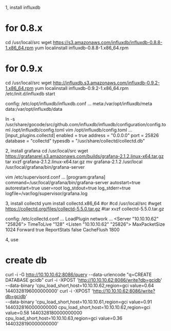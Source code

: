 
1, install influxdb
# for 0.8.x
cd /usr/local/src
wget https://s3.amazonaws.com/influxdb/influxdb-0.8.8-1.x86_64.rpm
yum localinstall influxdb-0.8.8-1.x86_64.rpm

# for 0.9.x
cd /usr/local/src
wget http://influxdb.s3.amazonaws.com/influxdb-0.9.2-1.x86_64.rpm
yum localinstall influxdb-0.9.2-1.x86_64.rpm
/etc/init.d/influxdb start

config: /etc/opt/influxdb/influxdb.conf
...
meta:/var/opt/influxdb/meta
data:/var/opt/influxdb/data

ln -s /usr/share/gocode/src/github.com/influxdb/influxdb/configuration/config.toml /opt/influxdb/config.toml
vim /opt/influxdb/config.toml
...
[input_plugins.collectd]
enabled = true
address = "0.0.0.0" 
port = 25826
database = "collectd"
typesdb = "/usr/share/collectd/collectd.db"


2, install grafana
cd /usr/local/src
wget https://grafanarel.s3.amazonaws.com/builds/grafana-2.1.2.linux-x64.tar.gz
tar xvzf grafana-2.1.2.linux-x64.tar.gz
mv grafana-2.1.2 /usr/local
/usr/local/grafana/bin/grafana-server

vim /etc/supervisord.conf
...
[program:grafana]
command=/usr/local/grafana/bin/grafana-server
autostart=true
autorestart=true
user=root
log_stdout=true
log_stderr=true
logfile=/var/log/supervisor/grafana.log

3, install collectd
yum install collectd.x86_64
#or
#cd /usr/local/src
#wget https://collectd.org/files/collectd-5.5.0.tar.gz
#tar xvzf collectd-5.5.0.tar.gz

config: /etc/collectd.conf
...
LoadPlugin network
...
<Plugin network>
        <Server "10.10.10.62" "25826">
        </Server>
        TimeToLive "128"
        <Listen "10.10.10.62" "25826">
        </Listen>
        MaxPacketSize 1024
        Forward true
        ReportStats false
        CacheFlush 1800
</Plugin>

4, use

# create db
curl -i -G http://10.10.10.62:8086/query --data-urlencode "q=CREATE DATABASE gcidb"
curl -i -XPOST 'http://10.10.10.62:8086/write?db=gcidb' \
--data-binary 'cpu_load_short,host=10.10.10.62,region=gci value=0.64 1440328196000000000'
curl -i -XPOST 'http://10.10.10.62:8086/write?db=gcidb' \
--data-binary 'cpu_load_short,host=10.10.10.61,region=gci value=0.91 1440328160000000000
cpu_load_short,host=10.10.10.62,region=gci value=0.58 1440328180000000000
cpu_load_short,host=10.10.10.63,region=gci value=0.36 1440328190000000000'



